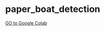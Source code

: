 # paper_boat_detection

[GO to Google Colab](https://colab.research.google.com/drive/1bzp74VfbG9WYafBYtwJ0xE6hb86-LXxe)
